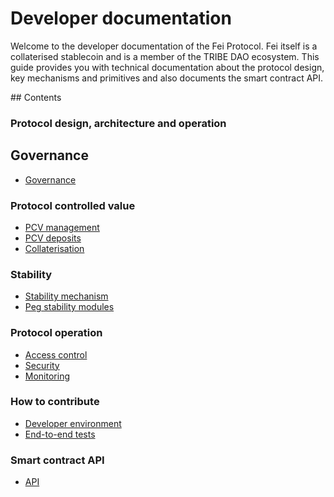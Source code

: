 # Developer documentation
<!-- TODO -->
Welcome to the developer documentation of the Fei Protocol. Fei itself is a collaterised stablecoin and is a member of the TRIBE DAO ecosystem. This guide provides you with technical documentation about the protocol design, key mechanisms and primitives and also documents the smart contract API.


## Contents
### Protocol design, architecture and operation
## Governance
- [Governance](/protocol/Governance.md)

### Protocol controlled value
- [PCV management](/protocol/PCVManagement.md)
- [PCV deposits](/protocol/PCVDeposits.md)
- [Collaterisation](/protocol/Collaterisation.md)

### Stability
- [Stability mechanism](/protocol/StabilityMechanism.md)
- [Peg stability modules](/protocol/PegStabilityModules.md)
### Protocol operation
- [Access control](/protocol/AccessControl.md)
- [Security](/protocol/Security.md)
- [Monitoring](/protocol/Monitoring.md)

### How to contribute
- [Developer environment](/protocol/DevEnvironment.md)
- [End-to-end tests](/protocol/EndtoEndTests.md)

### Smart contract API
- [API](./API/index.md)

